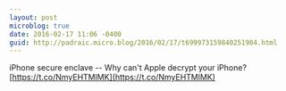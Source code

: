 ```yaml
---
layout: post
microblog: true
date: 2016-02-17 11:06 -0400
guid: http://padraic.micro.blog/2016/02/17/t699973159840251904.html
---
```

iPhone secure enclave -- Why can't Apple decrypt your iPhone? [https://t.co/NmyEHTMlMK](https://t.co/NmyEHTMlMK)
